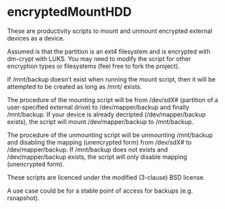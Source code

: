 encryptedMountHDD
=================

These are productivity scripts to mount and unmount encrypted external devices as a device.

Assumed is that the partition is an ext4 filesystem and is encrypted with dm-crypt with LUKS. 
You 
may need to 
modify 
the 
script for 
other 
encryption types or filesystems (feel free to fork the project).

If /mnt/backup doesn't exist when running the mount script, then it will be attempted to be created as long as /mnt/ 
exists.

The procedure of the mounting script will be from /dev/sdX# (partition of a user-specified external drive) to 
/dev/mapper/backup and finally /mnt/backup. If your device is already decripted (/dev/mapper/backup exists), the 
script will mount /dev/mapper/backup to /mnt/backup.

The procedure of the unmounting script will be unmounting /mnt/backup and disabling the mapping (unencrypted form) 
from 
/dev/sdX# to 
/dev/mapper/backup. If /mnt/backup does not exists and /dev/mapper/backup exists, the script will only disable mapping 
(unencrypted form).

These scripts are licenced under the modified (3-clause) BSD license.

A use case could be for a stable point of access for backups (e.g. rsnapshot).

